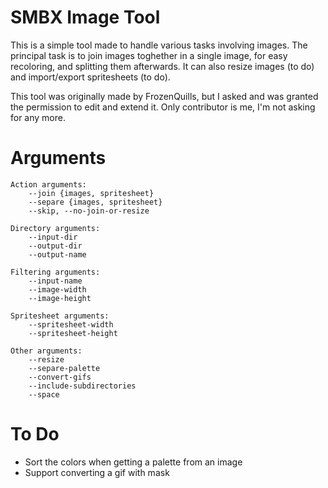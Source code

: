 # SMBX Image Tool

This is a simple tool made to handle various tasks involving images. The principal task is to join images toghether in a single image, for easy recoloring, and splitting them afterwards. It can also resize images (to do) and import/export spritesheets (to do).

This tool was originally made by FrozenQuills, but I asked and was granted the permission to edit and extend it. Only contributor is me, I'm not asking for any more. 

# Arguments

    Action arguments: 
        --join {images, spritesheet}
        --separe {images, spritesheet}
        --skip, --no-join-or-resize

    Directory arguments:
        --input-dir
        --output-dir
        --output-name

    Filtering arguments:
        --input-name
        --image-width
        --image-height

    Spritesheet arguments:
        --spritesheet-width
        --spritesheet-height

    Other arguments:
        --resize
        --separe-palette
        --convert-gifs
        --include-subdirectories
        --space

# To Do
- Sort the colors when getting a palette from an image
- Support converting a gif with mask
